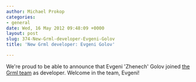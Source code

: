 ```yaml
---
author: Michael Prokop
categories:
- general
date: Wed, 16 May 2012 09:48:09 +0000
layout: post
slug: 374-New-Grml-developer-Evgeni-Golov
title: 'New Grml developer: Evgeni Golov'

---
```

We're proud to be able to announce that Evgeni 'Zhenech' Golov joined [the Grml team](https://grml.org/team/) as developer. Welcome in the team, Evgeni!